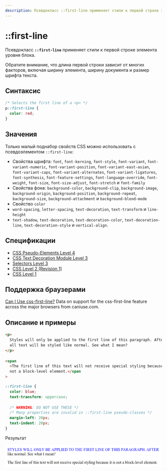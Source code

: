 ```yaml
---
description: Псевдокласс ::first-line применяет стили к первой строке элемента уровня блока
---
```


# ::first-line

Псевдокласс **`::first-line`** применяет стили к первой строке элемента уровня блока.

Обратите внимание, что длина первой строки зависит от многих факторов, включая ширину элемента, ширину документа и размер шрифта текста.

## Синтаксис

```css
/* Selects the first line of a <p> */
p::first-line {
  color: red;
}
```

## Значения

Только малый поднабор свойств CSS можно использовать с псевдоэлементом `::first-line`:

- Свойства шрифта: `font`, `font-kerning`, `font-style`, `font-variant`, `font-variant-numeric`, `font-variant-position`, `font-variant-east-asian`, `font-variant-caps`, `font-variant-alternates`, `font-variant-ligatures`, `font-synthesis`, `font-feature-settings`, `font-language-override`, `font-weight`, `font-size`, `font-size-adjust`, `font-stretch` и `font-family`
- Свойства фона: `background-color`, `background-clip`, `background-image`, `background-origin`, `background-position`, `background-repeat`, `background-size`, `background-attachment` и `background-blend-mode`
- Свойство `color`
- `word-spacing`, `letter-spacing`, `text-decoration`, `text-transform` и `line-height`
- `text-shadow`, `text-decoration`, `text-decoration-color`, `text-decoration-line`, `text-decoration-style` и `vertical-align`.

## Спецификации

- [CSS Pseudo-Elements Level 4](https://drafts.csswg.org/css-pseudo-4/#first-line-pseudo)
- [CSS Text Decoration Module Level 3](https://drafts.csswg.org/css-text-decor-3/#text-shadow)
- [Selectors Level 3](https://drafts.csswg.org/selectors-3/#first-line)
- [CSS Level 2 (Revision 1)](http://www.w3.org/TR/CSS2/selector.html#first-line-pseudo)
- [CSS Level 1](http://www.w3.org/TR/CSS1/#the-first-line-pseudo-element)

## Поддержка браузерами

<p class="ciu_embed" data-feature="css-first-line" data-periods="future_1,current,past_1,past_2">
  <a href="http://caniuse.com/#feat=css-first-line">Can I Use css-first-line?</a> Data on support for the css-first-line feature across the major browsers from caniuse.com.
</p>

## Описание и примеры

```html tab="HTML"
<p>
  Styles will only be applied to the first line of this paragraph. After that,
  all text will be styled like normal. See what I mean?
</p>

<span
  >The first line of this text will not receive special styling because it is
  not a block-level element.</span
>
```

```css tab="CSS"
::first-line {
  color: blue;
  text-transform: uppercase;

  /* WARNING: DO NOT USE THESE */
  /* Many properties are invalid in ::first-line pseudo-classes */
  margin-left: 20px;
  text-indent: 20px;
}
```

Результат

![Результат работы псевдоэлемента ::first-line](first-line.png)

